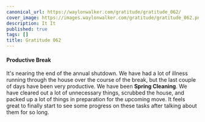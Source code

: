 ```yaml
---
canonical_url: https://waylonwalker.com/gratitude/gratitude_062/
cover_image: https://images.waylonwalker.com/gratitude/gratitude_062.png
description: It It
published: true
tags: []
title: Gratitude 062
---
```


#### Productive Break

It's nearing the end of the annual shutdown. We have had a lot of illness running through the house over the course of the break, but the last couple of days have been very productive.  We have been **Spring Cleaning**.  We have cleared out a lot of unnecessary things, scrubbed the house, and packed up a lot of things in preparation for the upcoming move.  It feels great to finally start to see some progress on these tasks after talking about them for so long.